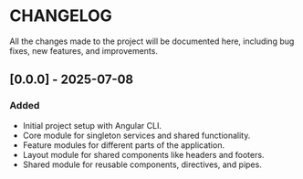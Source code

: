 # CHANGELOG
All the changes made to the project will be documented here, including bug fixes, new features, and improvements.
## [0.0.0] - 2025-07-08
### Added
- Initial project setup with Angular CLI.
- Core module for singleton services and shared functionality.
- Feature modules for different parts of the application.
- Layout module for shared components like headers and footers.
- Shared module for reusable components, directives, and pipes.